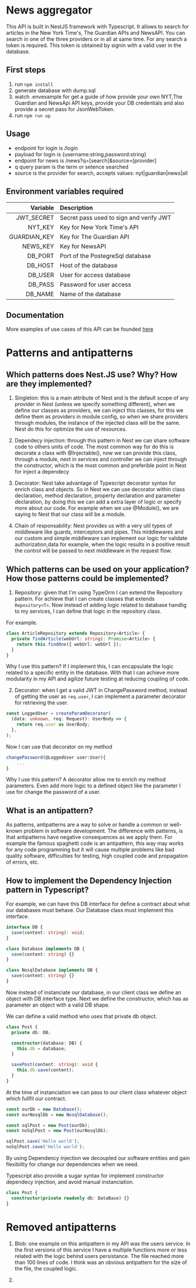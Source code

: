 # News aggregator

This API is built in NestJS framework with Typescript. It allows to search for articles in the New York Time's, The Guardian APIs and NewsAPI. You can search in one of the three providers or in all at same time. For any search a token is required. This token is obtained by signin with a valid user in the database.

## First steps

1. run `npm install`
2. generate database with dump.sql
3. watch .envexample for get a guide of how provide your own NYT,The Guardian and NewsApi API keys, provide your DB credentials and also provide a secret pass for JsonWebToken.
4. run `npm run up`

## Usage

- endpoint for login is /login
- payload for login is {username:string,password:string}
- endpoint for news is /news?q=[search]&source=[provider]
- q query param is the term or setence searched
- source is the provider for search, accepts values: nyt|guardian|news|all

## Environment variables required

|     Variable | Description                             |
| -----------: | :-------------------------------------- |
|   JWT_SECRET | Secret pass used to sign and verify JWT |
|      NYT_KEY | Key for New York Time's API             |
| GUARDIAN_KEY | Key for The Guardian API                |
|     NEWS_KEY | Key for NewsAPI                         |
|      DB_PORT | Port of the PostegreSql database        |
|      DB_HOST | Host of the database                    |
|      DB_USER | User for access database                |
|      DB_PASS | Password for user access                |
|      DB_NAME | Name of the database                    |

## Documentation

More examples of use cases of this API can be founded [here](https://documenter.getpostman.com/view/9673662/SWLZhBT6?version=latest)

# Patterns and antipatterns

## Which patterns does Nest.JS use? Why? How are they implemented?

1. Singleton: this is a main attribute of Nest and is the default scope of any provider in Nest (unless we specify something different), when we define our classes as providers, we can inject this classes, for this we define them as providers in module config, so when we share providers through modules, the instance of the injected class will be the same. Nest do this for optimize the use of resources.

2. Dependecy injection: through this pattern in Nest we can share software code to others units of code. The most common way for do this is decorate a class with @Injectable(), now we can provide this class, through a module, next in services and controller we can inject through the constructor, which is the most common and preferible point in Nest for inject a dependecy

3. Decorator: Nest take advantage of Typescript decorator syntax for enrich class and objects. So in Nest we can use decorator within class declaration, method declaration, property declaration and parameter declaration, by doing this we can add a extra layer of logic or specify more about our code. For example when we use @Module(), we are saying to Nest that our class will be a module.

4. Chain of responsability: Nest provides us with a very util types of middleware like guards, interceptors and pipes. This middlewares and our custom and simple middleware can implement our logic for validate authorization,data for example, when the logic results in a positive result the control will be passed to next middleware in the request flow.

## Which patterns can be used on your application? How those patterns could be implemented?

1. Repository: given that I'm using TypeOrm I can extend the Repository pattern. For achieve that I can create classes that extends `Repository<T>`. Now instead of adding logic related to database handlig to my services, I can define that logic in the repository class.

For example.

```typescript
class ArticleRepository extends Repository<Article> {
  private findArticle(webUrl: string): Promise<Article> {
    return this.findOne({ webUrl: webUrl });
  }
}
```

Why I use this pattern? If I implement this, I can encapsulate the logic related to a specific entity in the database. With that I can achieve more modularity in my API and agilize future testing at reducing coupling of code.

2. Decorator: when I get a valid JWT in ChangePassword method, instead of getting the user as `req.user`, I can implement a parameter decorator for retrieving the user.

```typescript
const LoggedUser = createParamDecorator(
  (data: unknown, req: Request): UserBody => {
    return req.user as UserBody;
  },
);
```

Now I can use that decorator on my method

```typescript
changePassword(@LoggedUser user:User){
    ...
}
```

Why I use this pattern? A decorator allow me to enrich my method parameters. Even add more logic to a defined object like the parameter I use for change the password of a user.

## What is an antipattern?

As patterns, antipatterns are a way to solve or handle a common or well-known problem in software development. The difference with patterns, is that antipatterns have negative consequences as we apply them. For example the famous spaghetti code is an antipattern, this way may works for any code programming but it will cause multiple problems like bad quality software, difficulties for testing, high coupled code and propagation of errors, etc.

## How to implement the Dependency Injection pattern in Typescript?

For example, we can have this DB interface for define a contract about what our databases must behave. Our Database class must implement this interface.

```typescript
interface DB {
  save(content: string): void;
}

class Database implements DB {
  save(content: string) {}
}

class NosqlDatabase implements DB {
  save(content: string) {}
}
```

Now instead of instanciate our database, in our client class we define an object with DB interface type. Next we define the constructor, which has as parameter an object with a valid DB shape.

We can define a valid method who uses that private db object.

```typescript
class Post {
  private db: DB;

  constructor(database: DB) {
    this.db = database;
  }

  savePost(content: string): void {
    this.db.save(content);
  }
}
```

At the time of instanciation we can pass to our client class whatever object which fullfil our contract.

```typescript
const ourDb = new Database();
const ourNosqlDb = new NosqlDatabase();

const sqlPost = new Post(ourDb);
const noSqlPost = new Post(ourNosqlDb);

sqlPost.save('Hello world');
noSqlPost.save('Hello world');
```

By using Dependency injection we decoupled our software entities and gain flexibility for change our dependencies when we need.

Typescript also provide a sugar syntax for implement constructor dependecy injection, and avoid manual instanciation.

```typescript
class Post {
  constructor(private readonly db: DataBase) {}
}
```

# Removed antipatterns

1. Blob: one example on this antipattern in my API was the users service. In the first versions of this service I have a multiple functions more or less related with the logic behind users persistance. The file reached more than 100 lines of code. I think was an obvious antipattern for the size of the file, the coupled logic.

2.
